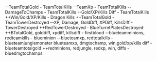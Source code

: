 --TeamTotalGold - TeamTotalKills
--TeamXp - TeamTotalKills
--DamageToChamps - TeamTotalKills
--Gold/XP/Kills Diff - TeamTotalKills
++Win/Gold/XP/Kills - Dragon Kills
++TeamTotalGold - TeamTowerDestroyed
--XP, Damage, GoldDiff, XPDiff, KillsDiff - TowerDestroyed
++RedTowerDestroyed - BlueTurretPlatesDestroyed
++BTotalGold, golddiff, xpdiff, killsdiff - firstblood
--blueteamminions, redteamkills - blueminion
--blueteamxp, redtotalkills - blueteamjunglemonster
blueteamxp, dmgtochamp, win,gold/xp/kills diff - blueteamtotalgold
++redminions, redjungle, redxp, win, diffs - bluedmgtochamps 
